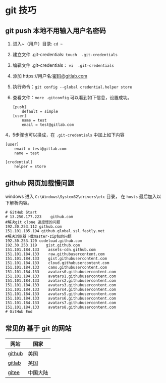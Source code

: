 # git 技巧
## git push 本地不用输入用户名密码

1. 进入~（用户）目录: `cd ~`
2. 建立文件 .git-credentials: `touch  .git-credentials`

3. 编辑文件 .git-credentials： `vi  .git-credentials`

4. 添加 https://用户名:密码@gitlab.com

5. 执行命令：`git config --global credential.helper store`

6. 查看文件：`more .gitconfig` 可以看到如下信息，设置成功。

    ```
    [push]
        default = simple
    [user]
        name = test
        email = test@gitlab.com
    ```

4，5步骤也可以换成，在 `.git-credentials` 中加上如下内容

```
[user]
    email = test@gitlab.com
    name = test

[credential]
    helper = store
```

## github 网页加载慢问题

windows 进入 `C:\Windows\System32\drivers\etc` 目录， 在 `hosts` 最后加入以下解析内容。

```
# GitHub Start 
# 13.250.177.223	github.com
#解决git clone 速度慢的问题
192.30.253.112 github.com
151.101.185.194 github.global.ssl.fastly.net
#解决浏览器下载master-zip包的问题
192.30.253.120 codeload.github.com
192.30.253.119    gist.github.com
151.101.184.133    assets-cdn.github.com
151.101.184.133    raw.githubusercontent.com
151.101.184.133    gist.githubusercontent.com
151.101.184.133    cloud.githubusercontent.com
151.101.184.133    camo.githubusercontent.com
151.101.184.133    avatars0.githubusercontent.com
151.101.184.133    avatars1.githubusercontent.com
151.101.184.133    avatars2.githubusercontent.com
151.101.184.133    avatars3.githubusercontent.com
151.101.184.133    avatars4.githubusercontent.com
151.101.184.133    avatars5.githubusercontent.com
151.101.184.133    avatars6.githubusercontent.com
151.101.184.133    avatars7.githubusercontent.com
151.101.184.133    avatars8.githubusercontent.com
# GitHub End
```

##  常见的 基于 git 的网站

网站 | 国家 |
--- | --- |
[github](https://github.com) | 美国
[gitlab](https://gitlab.com)  | 美国
[gitee](https://gitee.com/)  | 中国大陆